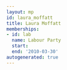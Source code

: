 ```yaml
---
layout: mp
id: laura_moffatt
title: Laura Moffatt
memberships:
- id: lab
  name: Labour Party
  start: 
  end: '2010-03-30'
autogenerated: true
---
```

